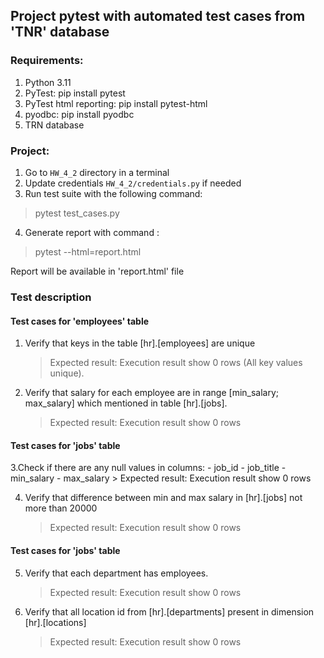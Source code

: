 ## Project pytest with automated test cases from 'TNR' database

### Requirements: 
1. Python 3.11
2. PyTest: pip install pytest
3. PyTest html reporting: pip install pytest-html
4. pyodbc: pip install pyodbc
5. TRN database


### Project:
1. Go to `HW_4_2` directory in a terminal
2. Update credentials `HW_4_2/credentials.py` if needed
3. Run test suite with the following command:
>  pytest test_cases.py
4. Generate report with command :
> pytest --html=report.html 

Report will be available in 'report.html' file

### Test description

#### Test cases for 'employees' table
1. Verify that keys in the table [hr].[employees] are unique
    > Expected result: Execution result show 0 rows
                       (All key values unique). 
2. Verify that salary for each employee are
    in range [min_salary; max_salary] which mentioned in table [hr].[jobs].
    > Expected result: Execution result show 0 rows

#### Test cases for 'jobs' table
3.Check if there are any null values in columns:
     - job_id
     - job_title
     - min_salary
     - max_salary
    > Expected result: Execution result show 0 rows

4. Verify that difference between min and max salary in [hr].[jobs] not more than 20000
    > Expected result: Execution result show 0 rows

#### Test cases for 'jobs' table
5. Verify that each department has employees.
    > Expected result: Execution result show 0 rows

6. Verify that all location id from [hr].[departments] present in dimension [hr].[locations]
    > Expected result: Execution result show 0 rows